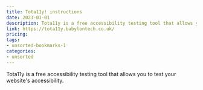```yaml
---
title: Tota11y! instructions
date: 2023-01-01
description: Tota11y is a free accessibility testing tool that allows you to test your website's accessibility.
link: https://tota11y.babylontech.co.uk/
pricing: 
tags: 
- unsorted-bookmarks-1 
categories: 
- unsorted 
---
```


Tota11y is a free accessibility testing tool that allows you to test your website's accessibility.